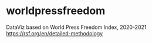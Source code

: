 # worldpressfreedom
DataViz based on World Press Freedom Index, 2020-2021 https://rsf.org/en/detailed-methodology
